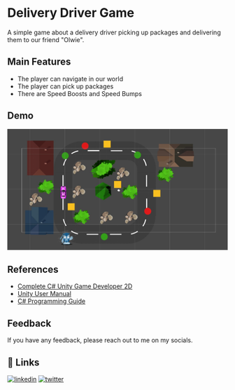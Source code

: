 
# Delivery Driver Game

A simple game about a delivery driver picking up packages and delivering them to our friend "Olwie". 


## Main Features

- The player can navigate in our world 
- The player can pick up packages
- There are Speed Boosts and Speed Bumps




## Demo

![](images/MainGame.jpg)




## References

 - [Complete C# Unity Game Developer 2D](https://www.udemy.com/course/unitycourse/)
 - [Unity User Manual](https://docs.unity3d.com/Manual/index.html)
 - [C# Programming Guide](https://docs.microsoft.com/en-us/dotnet/csharp/programming-guide/)


## Feedback

If you have any feedback, please reach out to me on my socials.

 



## 🔗 Links
[![linkedin](https://img.shields.io/badge/linkedin-0A66C2?style=for-the-badge&logo=linkedin&logoColor=white)](https://www.linkedin.com/in/shawn-gorman/)
[![twitter](https://img.shields.io/badge/twitter-1DA1F2?style=for-the-badge&logo=twitter&logoColor=white)](https://twitter.com/gormshaw23)

